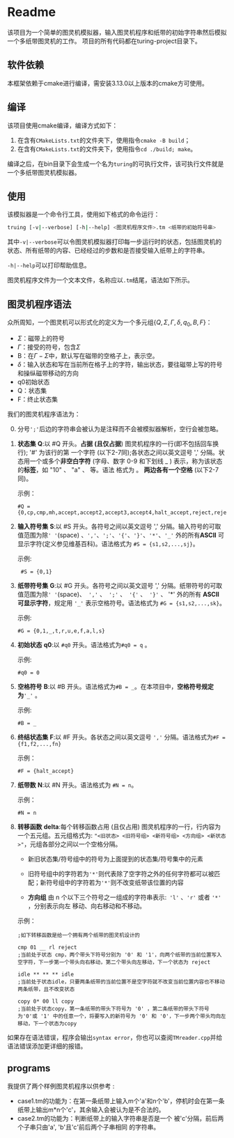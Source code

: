 # Readme

该项目为一个简单的图灵机模拟器，输入图灵机程序和纸带的初始字符串然后模拟一个多纸带图灵机的工作。
项目的所有代码都在turing-project目录下。


## 软件依赖

本框架依赖于cmake进行编译，需安装3.13.0以上版本的cmake方可使用。



## 编译

该项目使用cmake编译，编译方式如下：

1. 在含有`CMakeLists.txt`的文件夹下，使用指令`cmake -B build`；
2. 在含有`CMakeLists.txt`的文件夹下，使用指令`cd ./build; make`。

编译之后，在bin目录下会生成一个名为`turing`的可执行文件，该可执行文件就是一个多纸带图灵机模拟器。



## 使用

该模拟器是一个命令行工具，使用如下格式的命令运行：

```bash
truing [-v|--verbose] [-h|--help] <图灵机程序文件>.tm <纸带的初始符号串>
```

其中`-v|--verbose`可以令图灵机模拟器打印每一步运行时的状态，包括图灵机的状态、所有纸带的内容、已经经过的步数和是否接受输入纸带上的字符串。

`-h|--help`可以打印帮助信息。

图灵机程序文件为一个文本文件，名称应以`.tm`结尾，语法如下所示。

## 图灵机程序语法

众所周知，一个图灵机可以形式化的定义为一个多元组$\{Q, \Sigma, \Gamma, \delta, q_0 ,B ,F\}$：

- $\Sigma$：磁带上的符号
- $\Gamma$：接受的符号，包含$\Sigma$
- B：在$\Gamma - \Sigma$中，默认写在磁带的空格子上，表示空。
- $\delta$：输入状态和写在当前所在格子上的字符，输出状态，要往磁带上写的符号和操纵磁带移动的方向
- q0初始状态
- Q：状态集
- F：终止状态集

我们的图灵机程序语法为：

0. 分号`';'`后边的字符串会被认为是注释而不会被模拟器解析，空行会被忽略。

1. **状态集** **Q**:以 #Q 开头。**占据** **(且仅占据**) 图灵机程序的一行(即不包括回车换行); '#' 为该行的第 一个字符 (以下2-7同);各状态之间以英文逗号 ',' 分隔。状态用一个或多个**非空白字符** (字母、数字 0-9 和下划线 _ ) 表示，称为该状态的**标签**，如 "10" 、 "a" 、 等。语法 格式为 。 **两边各有一个空格** (以下2-7同)。

   示例：

   ```
   #Q = {0,cp,cmp,mh,accept,accept2,accept3,accept4,halt_accept,reject,reject2,reject3,reject4,reject5,halt_reject}
   ```

2. **输入符号集** **S**:以 #S 开头。各符号之间以英文逗号 ',' 分隔。输入符号的可取值范围为除`' '`(space)  、`','`、`';'`、`'{'`、`'}'`、`'*'`、`'_'` 外的所有**ASCII** 可显示字符(定义参见维基百科)。语法格式为 `#S = {s1,s2,...,sj}`。 

   示例:

   ```
    #S = {0,1}

3. **纸带符号集** **G**:以 #G 开头。各符号之间以英文逗号 ',' 分隔。纸带符号的可取值范围为除`' '`(space)、` ','` 、` ';'` 、` '{'` 、` '}'` 、 '*' 外的所有 **ASCII** **可显示字符**，规定用 `'_'` 表示空格符号。语法格式为 `#G = {s1,s2,...,sk}`。

    示例:

   ```
   #G = {0,1,_,t,r,u,e,f,a,l,s}
   ```

4. **初始状态** **q0**:以 `#q0` 开头。语法格式为`#q0 = q` 。 

   示例:
   
   ```
   #q0 = 0
   ```


5. **空格符号** **B**:以 #B 开头。语法格式为`#B = _`。在本项目中，**空格符号规定为**`'_'` 。

   示例:

   ```
   #B = _
   ```

6. **终结状态集** **F**:以 #F 开头。各状态之间以英文逗号 `','` 分隔。语法格式为`#F = {f1,f2,...,fn}`

   示例：

   ```
   #F = {halt_accept}
   ```

7. **纸带数** **N**:以 #N 开头。语法格式为 `#N = n`。

   示例：

   ``` 
   #N = n
   ```

8. **转移函数** **delta**:每个转移函数占用 (且仅占用) 图灵机程序的一行，行内容为一个五元组。五元组格式为: `"<旧状态> <旧符号组> <新符号组> <方向组> <新状态>"`，元组各部分之间以一个空格分隔。

   - 新旧状态集/符号组中的符号为上面提到的状态集/符号集中的元素
   - 旧符号组中的字符若为`'*'`则代表除了空字符之外的任何字符都可以被匹配；新符号组中的字符若为`'*'`则不改变纸带该位置的内容

   - **方向组** 由 n 个以下三个符号之一组成的字符串表示:` 'l'` 、`'r'` 或者 `'*'` ，分别表示向左 移动、向右移动和不移动。

   示例：

   ```
   ;如下转移函数是给一个拥有两个纸带的图灵机设计的
   
   cmp 01 __ rl reject
   ;当前处于状态 cmp，两个带头下符号分别为 '0' 和 '1'，向两个纸带的当前位置写入空字符，下一步第一个带头向右移动，第二个带头向左移动，下一个状态为 reject
   
   idle ** ** ** idle
   ;当前处于状态idle，只要两条纸带的当前位置不是空字符就不改变当前位置内容也不移动两条纸带，且不改变状态
   
   copy 0* 00 ll copy
   ;当前处于状态copy，第一条纸带的带头下符号为 '0' ，第二条纸带的带头下符号为'0'或 '1' 中的任意一个，将要写入的新符号为 '0' 和 '0'，下一步两个带头均向左移动，下一个状态为copy
   ```

如果存在语法错误，程序会输出`syntax error`，你也可以查阅`TMreader.cpp`并给语法错误添加更详细的报错。

## programs

我提供了两个样例图灵机程序以供参考 :
- case1.tm的功能为：在第一条纸带上输入m个'a'和n个'b'，停机时会在第一条纸带上输出m*n个'c'，其余输入会被认为是不合法的。
- case2.tm的功能为：判断纸带上的输入字符串是否是一个 被'c'分隔，前后两个子串只由'a', 'b'且'c'前后两个子串相同 的字符串。

